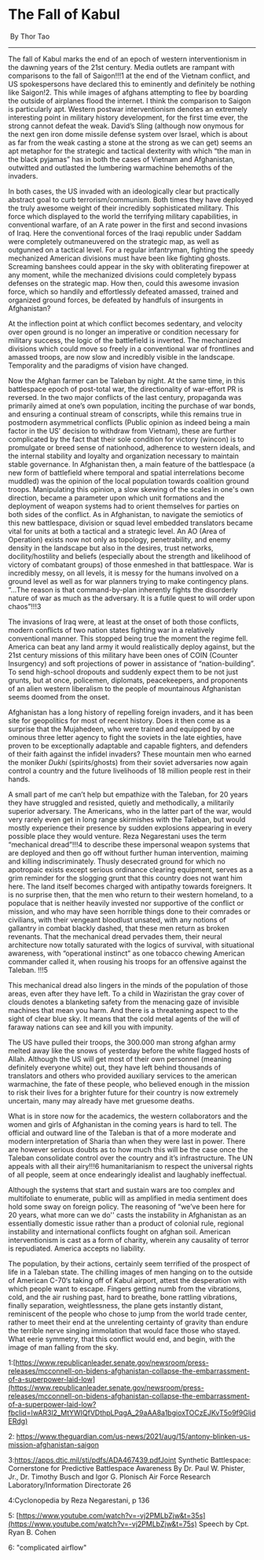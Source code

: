 # The Fall of Kabul

​																					By Thor Tao

------

The fall of Kabul marks the end of an epoch of western interventionism in the dawning years of the 21st century. Media outlets are rampant with comparisons to the fall of Saigon!!!1 at the end of the Vietnam conflict, and US spokespersons have declared this to eminently and definitely be nothing like Saigon!2. This while images of afghans attempting to flee by boarding the outside of airplanes flood the internet. I think the comparison to Saigon is particularly apt. Western postwar interventionism denotes an extremely interesting point in military history development, for the first time ever, the strong cannot defeat the weak. David’s Sling (although now onymous for the next gen iron dome missile defense system over Israel, which is about as far from the weak casting a stone at the strong as we can get) seems an apt metaphor for the strategic and tactical dexterity with which “the man in the black pyjamas” has in both the cases of Vietnam and Afghanistan, outwitted and outlasted the lumbering warmachine behemoths of the invaders.

In both cases, the US invaded with an ideologically clear but practically abstract goal to curb terrorism/communism. Both times they have deployed the truly awesome weight of their incredibly sophisticated military. This force which displayed to the world the terrifying military capabilities, in conventional warfare, of an A rate power in the first and second invasions of Iraq. Here the conventional forces of the Iraqi republic under Saddam were completely outmaneuvered on the strategic map, as well as outgunned on a tactical level. For a regular infantryman, fighting the speedy mechanized American divisions must have been like fighting ghosts. Screaming banshees could appear in the sky with obliterating firepower at any moment, while the mechanized divisions could completely bypass defenses on the strategic map. How then, could this awesome invasion force, which so handily and effortlessly defeated amassed, trained and organized ground forces, be defeated by handfuls of insurgents in Afghanistan?

At the inflection point at which conflict becomes sedentary, and velocity over open ground is no longer an imperative or condition necessary for military success, the logic of the battlefield is inverted. The mechanized divisions which could move so freely in a conventional war of frontlines and amassed troops, are now slow and incredibly visible in the landscape. Temporality and the paradigms of vision have changed. 

Now the Afghan farmer can be Taleban by night. At the same time, in this battlespace epoch of post-total war, the directionality of war-effort PR is reversed. In the two major conflicts of the last century, propaganda was primarily aimed at one’s own population, inciting the purchase of war bonds, and ensuring a continual stream of conscripts, while this remains true in postmodern asymmetrical conflicts (Public opinion as indeed being a main factor in the US’ decision to withdraw from Vietnam), these are further complicated by the fact that their sole condition for victory (wincon) is to promulgate or breed sense of nationhood, adherence to western ideals, and the internal stability and loyalty and organization necessary to maintain stable governance. In Afghanistan then, a main feature of the battlespace (a new form of battlefield where temporal and spatial interrelations become muddled) was the opinion of the local population towards coalition ground troops. Manipulating this opinion, a slow skewing of the scales in one's own direction, became a parameter upon which unit formations and the deployment of weapon systems had to orient themselves for parties on both sides of the conflict. As in Afghanistan, to navigate the semiotics of this new battlespace, division or squad level embedded translators became vital for units at both a tactical and a strategic level. An AO (Area of Operation) exists now not only as topology, penetrability, and enemy density in the landscape but also in the desires, trust networks, docility/hostility and beliefs (especially about the strength and likelihood of victory of combatant groups) of those enmeshed in that battlespace. War is incredibly messy, on all levels, it is messy for the humans involved on a ground level as well as for war planners trying to make contingency plans. “...The reason is that command-by-plan inherently fights the disorderly nature of war as much as the adversary. It is a futile quest to will order upon chaos”!!!3

The invasions of Iraq were, at least at the onset of both those conflicts, modern conflicts of two nation states fighting war in a relatively conventional manner. This stopped being true the moment the regime fell. America can beat any land army it would realistically deploy against, but the 21st century missions of this military have been ones of COIN (Counter Insurgency) and soft projections of power in assistance of “nation-building”. To send high-school dropouts and suddenly expect them to be not just grunts, but at once, policemen, diplomats, peacekeepers, and proponents of an alien western liberalism to the people of mountainous Afghanistan seems doomed from the onset. 

Afghanistan has a long history of repelling foreign invaders, and it has been site for geopolitics for most of recent history. Does it then come as a surprise that the Mujahedeen, who were trained and equipped by one ominous three letter agency to fight the soviets in the late eighties, have proven to be exceptionally adaptable and capable fighters, and defenders of their faith against the infidel invaders? These mountain men who earned the moniker *Dukhi* (spirits/ghosts) from their soviet adversaries now again control a country and the future livelihoods of 18 million people rest in their hands. 

A small part of me can’t help but empathize with the Taleban, for 20 years they have struggled and resisted, quietly and methodically, a militarily superior adversary. The Americans, who in the latter part of the war, would very rarely even get in long range skirmishes with the Taleban, but would mostly experience their presence by sudden explosions appearing in every possible place they would venture. Reza Negarestani uses the term “mechanical dread”!!!4 to describe these impersonal weapon systems that are deployed and then go off without further human intervention, maiming and killing indiscriminately. Thusly desecrated ground for which no apotropaic exists except serious ordinance clearing equipment, serves as a grim reminder for the slogging grunt that this country does not want him here. The land itself becomes charged with antipathy towards foreigners. It is no surprise then, that the men who return to their western homeland, to a populace that is neither heavily invested nor supportive of the conflict or mission, and who may have seen horrible things done to their comrades or civilians, with their vengeant bloodlust unsated, with any notions of gallantry in combat blackly dashed, that these men return as broken revenants. That the mechanical dread pervades them, their neural architecture now totally saturated with the logics of survival, with situational awareness, with “operational instinct” as one tobacco chewing American commander called it, when rousing his troops for an offensive against the Taleban. !!!5

This mechanical dread also lingers in the minds of  the population of those areas, even after they have left. To a child in Waziristan the gray cover of clouds denotes a blanketing safety from the menacing gaze of invisible machines that mean you harm. And there is a threatening aspect to the sight of clear blue sky. It means that the cold metal agents of the will of faraway nations can see and kill you with impunity. 

The US have pulled their troops, the 300.000 man strong afghan army melted away like the snows of yesterday before the white flagged hosts of Allah. Although the US will get most of their own personnel (meaning definitely everyone white) out, they have left behind thousands of translators and others who provided auxiliary services to the american warmachine, the fate of these people, who believed enough in the mission to risk their lives for a brighter future for their country is now extremely uncertain, many may already have met gruesome deaths. 

What is in store now for the academics, the western collaborators and the women and girls of Afghanistan in the coming years is hard to tell. The official and outward line of the Taleban is that of a more moderate and modern interpretation of Sharia than when they were last in power. There are  however serious doubts as to how much this will be the case once the Taleban consolidate control over the country and it’s infrastructure. The UN appeals with all their airy!!!6 humanitarianism to respect the universal rights of all people, seem at once endearingly idealist and laughably ineffectual.

 Although the systems that start and sustain wars are too complex and multifoliate to enumerate, public will as amplified in media sentiment does hold some sway on foreign policy. The reasoning of “we’ve been here for 20 years, what more can we do'' casts the instability in Afghanistan as an essentially domestic issue rather than a product of colonial rule, regional instability and international conflicts fought on afghan soil. American interventionism is cast as a form of charity, wherein any causality of terror is repudiated. America accepts no liability. 

The population, by their actions, certainly seem terrified of the prospect of life in a Taleban state. The chilling images of men hanging on to the outside of American C-70‘s taking off of Kabul airport, attest the desperation with which people want to escape. Fingers getting numb from the vibrations, cold, and the air rushing past, hard to breathe, bone rattling vibrations, finally separation, weightlessness, the plane gets instantly distant, reminiscent of the people who chose to jump from the world trade center, rather to meet their end at the unrelenting certainty of gravity than endure the terrible nerve singing immolation that would face those who stayed. What eerie symmetry, that this conflict would end, and begin, with the image of man falling from the sky.

1:[https://www.republicanleader.senate.gov/newsroom/press-releases/mcconnell-on-bidens-afghanistan-collapse-the-embarrassment-of-a-superpower-laid-low](https://www.republicanleader.senate.gov/newsroom/press-releases/mcconnell-on-bidens-afghanistan-collapse-the-embarrassment-of-a-superpower-laid-low?fbclid=IwAR3l2_MtYWIQfVDthpLPqgA_29aAA8a1bgioxTOCzEJKvT5o9f9GljdERdg)

2: https://www.theguardian.com/us-news/2021/aug/15/antony-blinken-us-mission-afghanistan-saigon

3:https://apps.dtic.mil/sti/pdfs/ADA467439.pdfJoint Synthetic Battlespace: Cornerstone for Predictive Battlespace Awareness By Dr. Paul W. Phister, Jr., Dr. Timothy Busch and Igor G. Plonisch Air Force Research Laboratory/Information Directorate 26 

4:Cyclonopedia by Reza Negarestani, p 136

5: [https://www.youtube.com/watch?v=-vj2PMLbZjw&t=35s](https://www.youtube.com/watch?v=-vj2PMLbZjw&t=75s) Speech by Cpt. Ryan B. Cohen

6: "complicated airflow"


